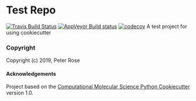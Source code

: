 Test Repo
==============================
[//]: # (Badges)
[![Travis Build Status](https://travis-ci.org/pwrose/test_repo.png)](https://travis-ci.org/pwrose/test_repo)
[![AppVeyor Build status](https://ci.appveyor.com/api/projects/status/6daqeaj33ext6uea/branch/master?svg=true)](https://ci.appveyor.com/project/pwrose/test-repo/branch/master)
[![codecov](https://codecov.io/gh/pwrose/test_repo/branch/master/graph/badge.svg)](https://codecov.io/gh/pwrose/test_repo)
A test project for using cookiecutter

### Copyright

Copyright (c) 2019, Peter Rose


#### Acknowledgements
 
Project based on the 
[Computational Molecular Science Python Cookiecutter](https://github.com/molssi/cookiecutter-cms) version 1.0.
